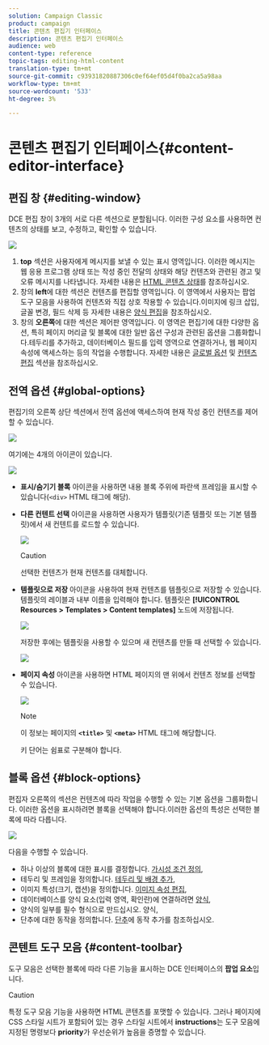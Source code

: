 ```yaml
---
solution: Campaign Classic
product: campaign
title: 콘텐츠 편집기 인터페이스
description: 콘텐츠 편집기 인터페이스
audience: web
content-type: reference
topic-tags: editing-html-content
translation-type: tm+mt
source-git-commit: c93931820887306c0ef64ef05d4f0ba2ca5a98aa
workflow-type: tm+mt
source-wordcount: '533'
ht-degree: 3%

---
```



# 콘텐츠 편집기 인터페이스{#content-editor-interface}

## 편집 창 {#editing-window}

DCE 편집 창이 3개의 서로 다른 섹션으로 분할됩니다. 이러한 구성 요소를 사용하면 컨텐츠의 상태를 보고, 수정하고, 확인할 수 있습니다.

![](assets/dce_decoupe_window_nb.png)

1. **top** 섹션은 사용자에게 메시지를 보낼 수 있는 표시 영역입니다. 이러한 메시지는 웹 응용 프로그램 상태 또는 작성 중인 전달의 상태와 해당 컨텐츠와 관련된 경고 및 오류 메시지를 나타냅니다. 자세한 내용은 [HTML 콘텐츠 상태](../../web/using/content-editing-best-practices.md#html-content-statuses)를 참조하십시오.
1. 창의 **left**&#x200B;에 대한 섹션은 컨텐츠를 편집할 영역입니다. 이 영역에서 사용자는 팝업 도구 모음을 사용하여 컨텐츠와 직접 상호 작용할 수 있습니다.이미지에 링크 삽입, 글꼴 변경, 필드 삭제 등 자세한 내용은 [양식 편집](../../web/using/editing-content.md#editing-forms)을 참조하십시오.
1. 창의 **오른쪽**&#x200B;에 대한 섹션은 제어판 영역입니다. 이 영역은 편집기에 대한 다양한 옵션, 특히 페이지 머리글 및 블록에 대한 일반 옵션 구성과 관련된 옵션을 그룹화합니다.테두리를 추가하고, 데이터베이스 필드를 입력 영역으로 연결하거나, 웹 페이지 속성에 액세스하는 등의 작업을 수행합니다. 자세한 내용은 [글로벌 옵션](#global-options) 및 [컨텐츠 편집](../../web/using/editing-content.md) 섹션을 참조하십시오.

## 전역 옵션 {#global-options}

편집기의 오른쪽 상단 섹션에서 전역 옵션에 액세스하여 현재 작성 중인 컨텐츠를 제어할 수 있습니다.

![](assets/dce_global_options.png)

여기에는 4개의 아이콘이 있습니다.

![](assets/dce_icons_sidebar.png)

* **표시/숨기기 블록** 아이콘을 사용하면 내용 블록 주위에 파란색 프레임을 표시할 수 있습니다(`<div>` HTML 태그에 해당).

* **다른 컨텐트 선택** 아이콘을 사용하면 사용자가 템플릿(기존 템플릿 또는 기본 템플릿)에서 새 컨텐트를 로드할 수 있습니다.

   ![](assets/dce_popup_templatechoice.png)

   >[!CAUTION]
   >
   >선택한 컨텐츠가 현재 컨텐츠를 대체합니다.

* **템플릿으로 저장** 아이콘을 사용하여 현재 컨텐츠를 템플릿으로 저장할 수 있습니다. 템플릿의 레이블과 내부 이름을 입력해야 합니다. 템플릿은 **[!UICONTROL Resources > Templates > Content templates]** 노드에 저장됩니다.

   ![](assets/dce_popup_savetemplate.png)

   저장한 후에는 템플릿을 사용할 수 있으며 새 컨텐츠를 만들 때 선택할 수 있습니다.

   ![](assets/dce_create_fromtemplate.png)

* **페이지 속성** 아이콘을 사용하면 HTML 페이지의 맨 위에서 컨텐츠 정보를 선택할 수 있습니다.

   ![](assets/dce_popup_headerhtml.png)

   >[!NOTE]
   >
   >이 정보는 페이지의 **`<title>`** 및 **`<meta>`** HTML 태그에 해당합니다.
   >
   >키 단어는 쉼표로 구분해야 합니다.

## 블록 옵션 {#block-options}

편집자 오른쪽의 섹션은 컨텐츠에 따라 작업을 수행할 수 있는 기본 옵션을 그룹화합니다. 이러한 옵션을 표시하려면 블록을 선택해야 합니다.이러한 옵션의 특성은 선택한 블록에 따라 다릅니다.

![](assets/dce_right_section.png)

다음을 수행할 수 있습니다.

* 하나 이상의 블록에 대한 표시를 결정합니다. [가시성 조건 정의](../../web/using/editing-content.md#defining-a-visibility-condition),
* 테두리 및 프레임을 정의합니다. [테두리 및 배경 추가](../../web/using/editing-content.md#adding-a-border-and-background),
* 이미지 특성(크기, 캡션)을 정의합니다. [이미지 속성 편집](../../web/using/editing-content.md#editing-image-properties),
* 데이터베이스를 양식 요소(입력 영역, 확인란)에 연결하려면 [양식](../../web/using/editing-content.md#changing-the-data-properties-for-a-form),
* 양식의 일부를 필수 형식으로 만드십시오. 양식[,](../../web/using/editing-content.md#changing-the-data-properties-for-a-form)
* 단추에 대한 동작을 정의합니다. [단추](../../web/using/editing-content.md#adding-an-action-to-a-button)에 동작 추가를 참조하십시오.

## 콘텐트 도구 모음 {#content-toolbar}

도구 모음은 선택한 블록에 따라 다른 기능을 표시하는 DCE 인터페이스의 **팝업 요소**&#x200B;입니다.

>[!CAUTION]
>
>특정 도구 모음 기능을 사용하면 HTML 콘텐츠를 포맷할 수 있습니다. 그러나 페이지에 CSS 스타일 시트가 포함되어 있는 경우 스타일 시트에서 **instructions**&#x200B;는 도구 모음에 지정된 명령보다 **priority**&#x200B;가 우선순위가 높음을 증명할 수 있습니다.

